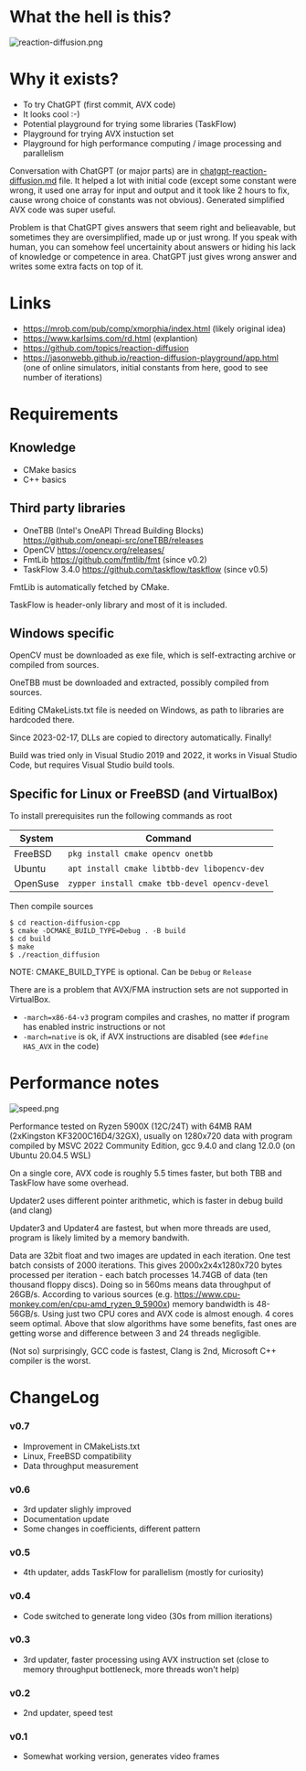 # What the hell is this?

![reaction-diffusion.png](reaction-diffusion.png)

# Why it exists?

* To try ChatGPT (first commit, AVX code)
* It looks cool :-)
* Potential playground for trying some libraries (TaskFlow)
* Playground for trying AVX instuction set
* Playground for high performance computing / image processing and parallelism

Conversation with ChatGPT (or major parts) are in [chatgpt-reaction-diffusion.md](chatgpt-reaction-diffusion.md) file. It helped a lot with initial code (except some constant were wrong, it used one array for input and output and it took like 2 hours to fix, cause wrong choice of constants was not obvious). Generated simplified AVX code was super useful.

Problem is that ChatGPT gives answers that seem right and belieavable, but sometimes they are oversimplified, made up or just wrong. If you speak with human, you can somehow feel uncertainity about answers or hiding his lack of knowledge or competence in area. ChatGPT just gives wrong answer and writes some extra facts on top of it.

# Links

* https://mrob.com/pub/comp/xmorphia/index.html (likely original idea)
* https://www.karlsims.com/rd.html (explantion)
* https://github.com/topics/reaction-diffusion
* https://jasonwebb.github.io/reaction-diffusion-playground/app.html (one of online simulators, initial constants from here, good to see number of iterations)

# Requirements

## Knowledge

* CMake basics
* C++ basics

## Third party libraries

* OneTBB (Intel's OneAPI Thread Building Blocks) https://github.com/oneapi-src/oneTBB/releases
* OpenCV https://opencv.org/releases/
* FmtLib https://github.com/fmtlib/fmt (since v0.2)
* TaskFlow 3.4.0 https://github.com/taskflow/taskflow (since v0.5)

FmtLib is automatically fetched by CMake. 

TaskFlow is header-only library and most of it is included.

## Windows specific

OpenCV must be downloaded as exe file, which is self-extracting archive or compiled from sources.

OneTBB must be downloaded and extracted, possibly compiled from sources.

Editing CMakeLists.txt file is needed on Windows, as path to libraries are hardcoded there.

Since 2023-02-17, DLLs are copied to directory automatically. Finally!

Build was tried only in Visual Studio 2019 and 2022, it works in Visual Studio Code, but requires Visual Studio build tools.

## Specific for Linux or FreeBSD (and VirtualBox)


To install prerequisites run the following commands as root

| System | Command |
|---|---|
| FreeBSD | `pkg install cmake opencv onetbb` |
| Ubuntu  | `apt install cmake libtbb-dev libopencv-dev` |
| OpenSuse | `zypper install cmake tbb-devel opencv-devel` |

Then compile sources
```
$ cd reaction-diffusion-cpp
$ cmake -DCMAKE_BUILD_TYPE=Debug . -B build
$ cd build
$ make
$ ./reaction_diffusion
```

NOTE: CMAKE_BUILD_TYPE is optional. Can be `Debug` or `Release`

There are is a problem that AVX/FMA instruction sets are not supported in VirtualBox.
* `-march=x86-64-v3` program compiles and crashes, no matter if program has enabled instric instructions or not
* `-march=native` is ok, if AVX instructions are disabled (see `#define HAS_AVX` in the code)

# Performance notes

![speed.png](speed.png)

Performance tested on Ryzen 5900X (12C/24T) with 64MB RAM (2xKingston KF3200C16D4/32GX), usually on 1280x720 data with program compiled by MSVC 2022 Community Edition, gcc 9.4.0 and clang 12.0.0 (on Ubuntu 20.04.5 WSL)

On a single core, AVX code is roughly 5.5 times faster, but both TBB and TaskFlow have some overhead.

Updater2 uses different pointer arithmetic, which is faster in debug build (and clang)

Updater3 and Updater4 are fastest, but when more threads are used, program is likely limited by a memory bandwith.

Data are 32bit float and two images are updated in each iteration. One test batch consists of 2000 iterations. This gives 2000x2x4x1280x720 bytes processed per iteration - each batch processes 14.74GB of data (ten thousand floppy discs). Doing so in 560ms means data throughput of 26GB/s.
According to various sources (e.g. https://www.cpu-monkey.com/en/cpu-amd_ryzen_9_5900x) memory bandwidth is 48-56GB/s. Using just two CPU cores and AVX code is almost enough. 4 cores seem optimal. Above that slow algorithms have some benefits, fast ones are getting worse and difference between 3 and 24 threads negligible.

(Not so) surprisingly, GCC code is fastest, Clang is 2nd, Microsoft C++ compiler is the worst.

# ChangeLog

### v0.7

* Improvement in CMakeLists.txt
* Linux, FreeBSD compatibility
* Data throughput measurement

### v0.6

* 3rd updater slighly improved
* Documentation update
* Some changes in coefficients, different pattern

### v0.5 

* 4th updater, adds TaskFlow for parallelism (mostly for curiosity)

### v0.4

* Code switched to generate long video (30s from million iterations)

### v0.3

* 3rd updater, faster processing using AVX instruction set (close to memory throughput bottleneck, more threads won't help)

### v0.2

* 2nd updater, speed test

### v0.1

* Somewhat working version, generates video frames
